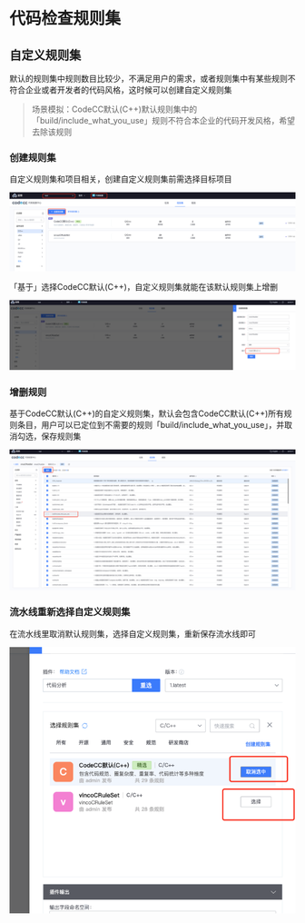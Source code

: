 # 代码检查规则集

## 自定义规则集

默认的规则集中规则数目比较少，不满足用户的需求，或者规则集中有某些规则不符合企业或者开发者的代码风格，这时候可以创建自定义规则集

> 场景模拟：CodeCC默认(C++)默认规则集中的「build/include\_what\_you\_use」规则不符合本企业的代码开发风格，希望去除该规则

### 创建规则集

自定义规则集和项目相关，创建自定义规则集前需选择目标项目

![](../../.gitbook/assets/image-20210826175151943.png)

「基于」选择CodeCC默认(C++)，自定义规则集就能在该默认规则集上增删

![](../../.gitbook/assets/image-20210826175625206.png)

### 增删规则

基于CodeCC默认(C++)的自定义规则集，默认会包含CodeCC默认(C++)所有规则条目，用户可以已定位到不需要的规则「build/include\_what\_you\_use」，并取消勾选，保存规则集

![](../../.gitbook/assets/image-20210826175951021.png)

### 流水线重新选择自定义规则集

在流水线里取消默认规则集，选择自定义规则集，重新保存流水线即可

![](../../.gitbook/assets/image-20210826180347933.png)